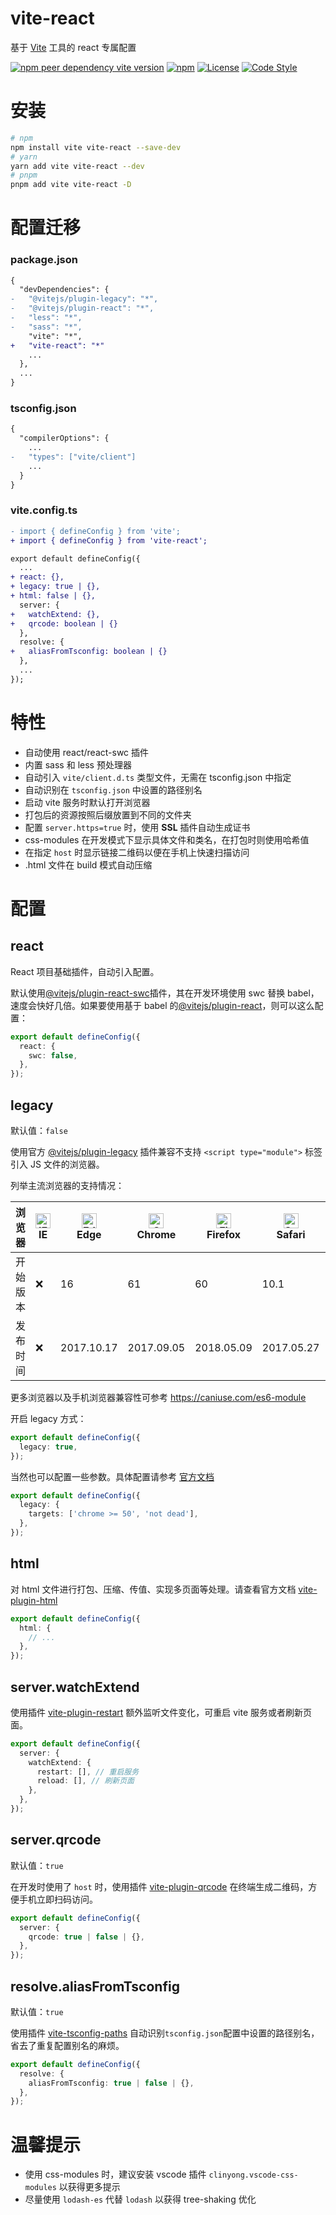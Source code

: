 # vite-react

基于 [Vite](https://github.com/vitejs/vite) 工具的 react 专属配置

[![npm peer dependency vite version](https://img.shields.io/npm/dependency-version/vite-react/peer/vite?logo=vite)](https://github.com/vitejs/vite)
[![npm](https://img.shields.io/npm/v/vite-react?logo=npm)](https://www.npmjs.com/package/vite-react)
[![License](https://img.shields.io/github/license/geekact/vite-react?logo=open-source-initiative)](https://github.com/geekact/vite-react/blob/master/LICENSE)
[![Code Style](https://img.shields.io/badge/code_style-prettier-ff69b4.svg?logo=prettier)](https://github.com/prettier/prettier)

# 安装

```bash
# npm
npm install vite vite-react --save-dev
# yarn
yarn add vite vite-react --dev
# pnpm
pnpm add vite vite-react -D
```

# 配置迁移

### package.json

```diff
{
  "devDependencies": {
-   "@vitejs/plugin-legacy": "*",
-   "@vitejs/plugin-react": "*",
-   "less": "*",
-   "sass": "*",
    "vite": "*",
+   "vite-react": "*"
    ...
  },
  ...
}
```

### tsconfig.json

```diff
{
  "compilerOptions": {
    ...
-   "types": ["vite/client"]
    ...
  }
}
```

### vite.config.ts

```diff
- import { defineConfig } from 'vite';
+ import { defineConfig } from 'vite-react';

export default defineConfig({
  ...
+ react: {},
+ legacy: true | {},
+ html: false | {},
  server: {
+   watchExtend: {},
+   qrcode: boolean | {}
  },
  resolve: {
+   aliasFromTsconfig: boolean | {}
  },
  ...
});
```

# 特性

- 自动使用 react/react-swc 插件
- 内置 sass 和 less 预处理器
- 自动引入 `vite/client.d.ts` 类型文件，无需在 tsconfig.json 中指定
- 自动识别在 `tsconfig.json` 中设置的路径别名
- 启动 vite 服务时默认打开浏览器
- 打包后的资源按照后缀放置到不同的文件夹
- 配置 `server.https=true` 时，使用 **SSL** 插件自动生成证书
- css-modules 在开发模式下显示具体文件和类名，在打包时则使用哈希值
- 在指定 `host` 时显示链接二维码以便在手机上快速扫描访问
- .html 文件在 build 模式自动压缩

# 配置

## react

React 项目基础插件，自动引入配置。

默认使用[@vitejs/plugin-react-swc](https://github.com/vitejs/vite-plugin-react-swc)插件，其在开发环境使用 swc 替换 babel，速度会快好几倍。如果要使用基于 babel 的[@vitejs/plugin-react](https://github.com/vitejs/vite-plugin-react/tree/main/packages/plugin-react)，则可以这么配置：

```typescript
export default defineConfig({
  react: {
    swc: false,
  },
});
```

## legacy

默认值：`false`

使用官方 [@vitejs/plugin-legacy](https://github.com/vitejs/vite/tree/main/packages/plugin-legacy) 插件兼容不支持 `<script type="module">` 标签引入 JS 文件的浏览器。

列举主流浏览器的支持情况：

| 浏览器   | <img src="https://raw.githubusercontent.com/alrra/browser-logos/master/src/archive/internet-explorer_9-11/internet-explorer_9-11_48x48.png" alt="IE" width="24px" height="24px" /><br/>IE | <img src="https://raw.githubusercontent.com/alrra/browser-logos/master/src/edge/edge_48x48.png" alt="Edge" width="24px" height="24px" /><br/>Edge | <img src="https://raw.githubusercontent.com/alrra/browser-logos/master/src/chrome/chrome_48x48.png" alt="Chrome" width="24px" height="24px" /><br/>Chrome | <img src="https://raw.githubusercontent.com/alrra/browser-logos/master/src/firefox/firefox_48x48.png" alt="Firefox" width="24px" height="24px" /><br/>Firefox | <img src="https://raw.githubusercontent.com/alrra/browser-logos/master/src/safari/safari_48x48.png" alt="Safari" width="24px" height="24px" /><br/>Safari | <img src="https://raw.githubusercontent.com/alrra/browser-logos/master/src/opera/opera_48x48.png" alt="Opera" width="24px" height="24px" /><br/>Opera |
| -------- | ----------------------------------------------------------------------------------------------------------------------------------------------------------------------------------------- | ------------------------------------------------------------------------------------------------------------------------------------------------- | --------------------------------------------------------------------------------------------------------------------------------------------------------- | ------------------------------------------------------------------------------------------------------------------------------------------------------------- | --------------------------------------------------------------------------------------------------------------------------------------------------------- | ----------------------------------------------------------------------------------------------------------------------------------------------------- |
| 开始版本 | ❌                                                                                                                                                                                        | 16                                                                                                                                                | 61                                                                                                                                                        | 60                                                                                                                                                            | 10.1                                                                                                                                                      | 48                                                                                                                                                    |
| 发布时间 | ❌                                                                                                                                                                                        | 2017.10.17                                                                                                                                        | 2017.09.05                                                                                                                                                | 2018.05.09                                                                                                                                                    | 2017.05.27                                                                                                                                                | 2017.09.27                                                                                                                                            |

更多浏览器以及手机浏览器兼容性可参考 https://caniuse.com/es6-module

开启 legacy 方式：

```typescript
export default defineConfig({
  legacy: true,
});
```

当然也可以配置一些参数。具体配置请参考 [官方文档](https://github.com/vitejs/vite/tree/main/packages/plugin-legacy#options)

```typescript
export default defineConfig({
  legacy: {
    targets: ['chrome >= 50', 'not dead'],
  },
});
```

## html

对 html 文件进行打包、压缩、传值、实现多页面等处理。请查看官方文档 [vite-plugin-html](https://github.com/vbenjs/vite-plugin-html#useroptions)

```typescript
export default defineConfig({
  html: {
    // ...
  },
});
```

## server.watchExtend

使用插件 [vite-plugin-restart](https://github.com/antfu/vite-plugin-restart) 额外监听文件变化，可重启 vite 服务或者刷新页面。

```typescript
export default defineConfig({
  server: {
    watchExtend: {
      restart: [], // 重启服务
      reload: [], // 刷新页面
    },
  },
});
```

## server.qrcode

默认值：`true`

在开发时使用了 `host` 时，使用插件 [vite-plugin-qrcode](https://github.com/svitejs/vite-plugin-qrcode) 在终端生成二维码，方便手机立即扫码访问。

```typescript
export default defineConfig({
  server: {
    qrcode: true | false | {},
  },
});
```

## resolve.aliasFromTsconfig

默认值：`true`

使用插件 [vite-tsconfig-paths](https://github.com/aleclarson/vite-tsconfig-paths) 自动识别`tsconfig.json`配置中设置的路径别名，省去了重复配置别名的麻烦。

```typescript
export default defineConfig({
  resolve: {
    aliasFromTsconfig: true | false | {},
  },
});
```

# 温馨提示

- 使用 css-modules 时，建议安装 vscode 插件 `clinyong.vscode-css-modules` 以获得更多提示
- 尽量使用 `lodash-es` 代替 `lodash` 以获得 tree-shaking 优化
